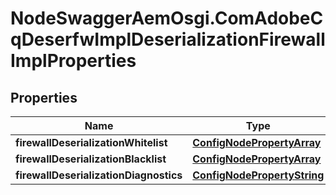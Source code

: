 # NodeSwaggerAemOsgi.ComAdobeCqDeserfwImplDeserializationFirewallImplProperties

## Properties

Name | Type | Description | Notes
------------ | ------------- | ------------- | -------------
**firewallDeserializationWhitelist** | [**ConfigNodePropertyArray**](ConfigNodePropertyArray.md) |  | [optional] 
**firewallDeserializationBlacklist** | [**ConfigNodePropertyArray**](ConfigNodePropertyArray.md) |  | [optional] 
**firewallDeserializationDiagnostics** | [**ConfigNodePropertyString**](ConfigNodePropertyString.md) |  | [optional] 


